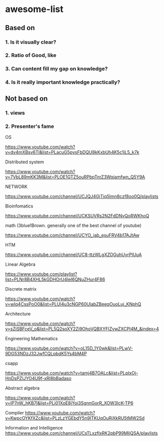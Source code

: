 # awesome-list

## Based on 

### 1. Is it visually clear?

### 2. Ratio of Good, like

### 3. Can content fill my gap on knowledge? 

### 4. Is it really important knowledge practically?

## Not based on 

### 1. views

### 2. Presenter's fame


OS

https://www.youtube.com/watch?v=dv4mXBsv6TI&list=PLacuG5pysFbDQU8kKxbUh4K5c1iL5_k7k

Distributed system

https://www.youtube.com/watch?v=7VbL89mKK3M&list=PLOE1GTZ5ouRPbpTnrZ3Wqjamfwn_Q5Y9A

NETWORK

https://www.youtube.com/channel/UCJQJ4GjTiq5lmn8czf8oo0Q/playlists

Bioinfomatics

https://www.youtube.com/channel/UCKSUVRs2N2FdDNvQoRWKhoQ

math (3blue1Brown. generally one of the best channel of youtube)

https://www.youtube.com/channel/UCYO_jab_esuFRV4b17AJtAw

HTM

https://www.youtube.com/channel/UC8-ttzWLgXZOGuhUyrPlUuA

Linear Algebra

https://www.youtube.com/playlist?list=PLNr8B4XHL5kGDHOrU4IeI6QNuZHur4F86

Discrete matrix

https://www.youtube.com/watch?v=wIq4CssPoO0&list=PLUl4u3cNGP60UlabZBeeqOuoLuj_KNphQ

Architecture

https://www.youtube.com/watch?v=sZjSBFceV_o&list=PL5Q2soXY2Zi9OhoVQBXYFIZywZXCPl4M_&index=4

Engineering Mathematics

https://www.youtube.com/watch?v=oL15D_1Y0wk&list=PLwV-9DG53NDzJ32JwfCQLpbdK5Ys4bM4P

csapp

https://www.youtube.com/watch?v=tamj4B7OALc&list=PLpIxOj-HnDsPZIJYO4U9f-xRI8bBadaso

Abstract algebra

https://www.youtube.com/watch?v=IP7nW_hKB7I&list=PLi01XoE8jYoi3SgnnGorR_XOW3IcK-TP6

Compiler
https://www.youtube.com/watch?v=KwpcOYKfXZc&list=PLzLzYGEbdY5n9ITKUqOuRjXkRU5tMW2Sd

Information and Intelligence
https://www.youtube.com/channel/UCsTLxzflxRK2pbP99MIjQSA/playlists
